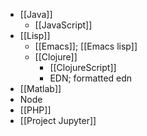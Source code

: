 - [[Java]]
    - [[JavaScript]]
- [[Lisp]]
    - [[Emacs]]; [[Emacs lisp]]
    - [[Clojure]]
        - [[ClojureScript]]
        - EDN; formatted edn
- [[Matlab]]
- Node
- [[PHP]]
- [[Project Jupyter]]
